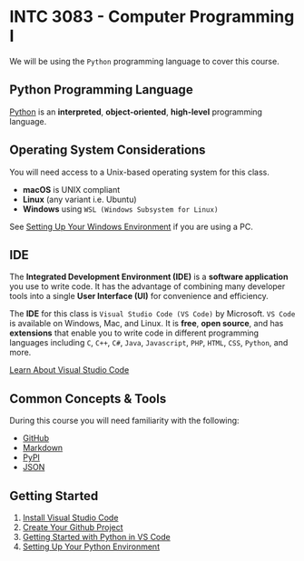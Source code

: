# INTC 3083 - Computer Programming I

We will be using the `Python` programming language to cover this course.

## Python Programming Language

[Python](https://www.python.org/) is an **interpreted**, **object-oriented**, **high-level** programming language.

## Operating System Considerations

You will need access to a Unix-based operating system for this class.
- **macOS** is UNIX compliant
- **Linux** (any variant i.e. Ubuntu)
- **Windows** using `WSL (Windows Subsystem for Linux)`

See [Setting Up Your Windows Environment](doc/windows.md) if you are using a PC.

## IDE
The **Integrated Development Environment (IDE)** is a **software application** you use to write code. It has the advantage of combining many developer tools into a single **User Interface (UI)** for convenience and efficiency.

The **IDE** for this class is `Visual Studio Code (VS Code)` by Microsoft. `VS Code` is available on Windows, Mac, and Linux. It is **free**, **open source**, and has **extensions** that enable you to write code in different programming languages including `C`, `C++`, `C#`, `Java`, `Javascript`, `PHP`, `HTML`, `CSS`, `Python`, and more.

[Learn About Visual Studio Code](https://code.visualstudio.com/)

## Common Concepts & Tools
During this course you will need familiarity with the following:

- [GitHub](https://github.com/)
- [Markdown](https://guides.github.com/features/mastering-markdown/)
- [PyPI](https://pypi.org/project/pip/)
- [JSON](https://www.programiz.com/python-programming/json)

## Getting Started

1. [Install Visual Studio Code](https://code.visualstudio.com/)
2. [Create Your Github Project](doc/github.md)
3. [Getting Started with Python in VS Code](https://code.visualstudio.com/docs/python/python-tutorial)
4. [Setting Up Your Python Environment](doc/setup.md)
